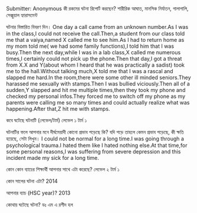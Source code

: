 Submitter: Anonymous
কী রকমের ঘটনা রিপোর্ট করছেন?
শারীরিক আঘাত, মানসিক নির্যাতন, গালাগালি, সেক্সুয়াল হ্যারাসমেন্ট

ঘটনার বিস্তারিত বিবরণ দিন।
One day a call came from an unknown number.As I was in the class,I could not receive the call.Then,a student from our class told me that a vaiya,named X called me to see him.As I had to return home as my mom told me( we had some family functions),I told him that I was busy.Then the next day,while I was in a lab class,X called me numerous times,I certainly could not pick up the phone.Then that day,I got a threat from X.X and Y(about whom I heard that he was practically a sadist) took me to the hall.Without talking much,X told me that I was a rascal and slapped me hard.In the room,there were some other ill minded seniors.They harassed me sexually with stamps.Then I was bullied viciously.Then all of a sudden,Y slapped and hit me multiple times,then they took my phone and checked my personal infos.They forced me to switch off my phone as my parents were calling me so many times and could actually realize what was happening.After that,Z hit me with stamps.

কবে ঘটেছে ঘটনাটি (লেভেল/টার্ম)
লেভেল ১ টার্ম ১

ঘটনাটির ফলে আপনার মনে দীর্ঘমেয়াদী কোনো প্রভাব পড়েছে কি? যদি পড়ে তাহলে কেমন প্রভাব পড়েছে, কী ক্ষতি হয়েছে, সেটা লিখুন।
I could not be normal for a long time.I was going through a psychological trauma.I hated them like I hated nothing else.At that time,for some personal reasons,I was suffering from severe depression and this incident made my sick for a long time.

কোন কোন ব্যাচের শিক্ষার্থী আপনার সাথে এটা করেছে?
লেভেল ২ টার্ম ১

কোন সালের ঘটনা এটা?
2014

আপনার ব্যাচ (HSC year)?
2013

কোথায় ঘটেছে ঘটনা?
ডঃ এম এ রশীদ হল
